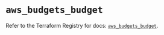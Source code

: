 # `aws_budgets_budget`

Refer to the Terraform Registry for docs: [`aws_budgets_budget`](https://registry.terraform.io/providers/hashicorp/aws/5.84.0/docs/resources/budgets_budget).
